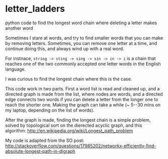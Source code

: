 # letter_ladders
python code to find the longest word chain where deleting a letter makes another word

Sometimes I stare at words, and try to find smaller words that you can make by removing letters.
Sometimes, you can remove one letter at a time, and continue doing this, and always wind up with a real word.

For instnace, `string -> sting -> sing -> sin -> in -> i` is a chain that reaches one of the two commonly accepted one letter words in the English language.

I was curious to find the longest chain where this is the case.

This code work in two parts. First a word list is read and cleaned up, and a directed graph is made from the list, where
nodes are words, and a directed edge connects two words if you can delete a letter from the longer one to reach the shorter one.
Making the graph can take a while (~ 5--30 mins on my laptop, depending on the list of words).

After the graph is made, finding the longest chain is a simple problem, solved by topological sort on the dierected acyclic graph, and this algorithm:
http://en.wikipedia.org/wiki/Longest_path_problem

My code is adapted from the SO post:
http://stackoverflow.com/questions/17985202/networkx-efficiently-find-absolute-longest-path-in-digraph
